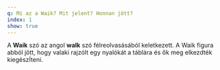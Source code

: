 ```yaml
---
q: Mi az a Waik? Mit jelent? Honnan jött?
index: 1
show: true
---
```

A **Waik** szó az angol **walk** szó félreolvasásából keletkezett.
A Waik figura abból jött, hogy valaki rajzólt egy nyalókát a táblára és ők meg elkezdték kiegészÍteni.
